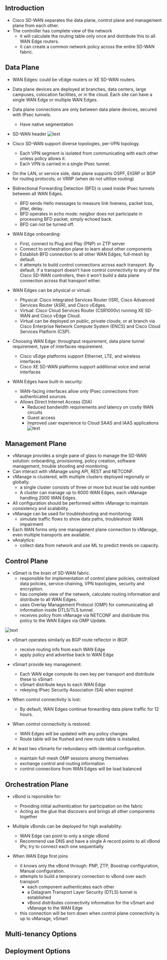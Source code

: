 ## Introduction
- Cisco SD-WAN separates the data plane, control plane and management plane from each other.
- The controller has complete view of the network
  - it will calculate the routing table only once and distribute this to all WAN Edge routers.
  - it can create a common network policy across the entire SD-WAN fabric.

## Data Plane
- WAN Edges: could be vEdge routers or XE SD-WAN routers.
- Data plane devices are deployed at branches, data centers, large campuses, colocation facilities, or in the cloud. Each site can have a single WAN Edge or multiple WAN Edges.
- Data plane connections are only between data plane devices, secured with IPsec tunnels.
  - Have native segmentation
- SD-WAN header
![text](images/figure-2.2.PNG)

- Cisco SD-WAN support diverse topologies, per-VPN topology.
  - Each VPN segment is isolated from communicating with each other unless policy allows it.
  - Each VPN is carried in a single IPsec tunnel.

- On the LAN, or service side, data plane supports OSPF, EIGRP or BGP for routing protocols; or VRRP (when do not ultilize routing)

- Bidirectional Forwarding Detection (BFD) is used inside IPsec tunnels between all WAN Edges.
  - BFD sends Hello messages to measure link liveness, packet loss, jitter, delay.
  - BFD operates in echo mode: neigbor does not participate in processing BFD packet, simply echoed back.
  - BFD can not be turned off.

- WAN Edge onboarding:
  - First, connect to Plug and Play (PNP) or ZTP server
  - Connect to orchestration plane to learn about other components
  - Establish BFD connection to all other WAN Edges; full-mesh by default.
  - it attempts to build control connections across each transport. By default, if a transport doesn’t have control connectivity to any of the Cisco SD-WAN controllers, then it won’t build a data plane connection across that transport either.

- WAN Edges can be physical or virtual:
  - Physical: Cisco Integrated Services Router (ISR), Cisco Advanced Services Router (ASR), and Cisco vEdges.
  - Virtual: Cisco Cloud Services Router (CSR1000v) running XE SD-WAN and Cisco vEdge Cloud.
  - Virtual can be deployed on public, private clouds; or at branch via Cisco Enterprise Network Compute System (ENCS) and Cisco Cloud Services Platform (CSP).

- Choosing WAN Edge: throughput requirement, data plane tunnel requirement, type of interfaces requirement.
  - Cisco vEdge platforms support Ethernet, LTE, and wireless interfaces
  - Cisco XE SD-WAN platforms support additional voice and serial interfaces

- WAN Edges have built-in security:
  - WAN-facing interfaces allow only IPsec connections from authenticated sources.
  - Allows Direct Internet Access (DIA)
    - Reduced bandwidth requirements and latency on costly WAN circuits
    - Guest access
    - Improved user experience to Cloud SAAS and IAAS applications
![text](images/figure-2.4.PNG)

## Management Plane

- vManage provides a single pane of glass to manage the SD-WAN solution: onboarding, provisioning, policy creation, software management, trouble shooting and monitoring.
- Can interact with vManage using API, REST and NETCONF.
- vManage is clustered, with multiple clusters deployed regionally or globally.
  - a single cluster consists of three or more but must be odd number
  - A cluster can manage up to 6000 WAN Edges, each vManage handling 2000 WAN Edges.
- All configuration should be performed within vManage to maintain consistency and scalability.
- vManage can be used for troubleshooting and monitoring:
  - simulate traffic flows to show data paths, troubleshoot WAN impairment
- Each WAN forms only one management plane connection to vManage, even multiple transports are available.
- vAnalytics:
  - collect data from network and use ML to predict trends on capacity.

## Control Plane

- vSmart is the brain of SD-WAN fabric.
  - responsible for implementation of control plane policies, centralized data policies, service chaining,
  VPN topologies, security and encryption.
  - has complete view of the network, calculate routing information and distribute to all WAN Edges.
  - uses Overlay Management Protocol (OMP) for communicating all information inside DTLS/TLS tunnel.
  -  receives policy from vManage via NETCONF and distribute this policy to the WAN Edges via OMP Update.

![text](images/figure-2.7.PNG)

- vSmart operates similarly as BGP route reflector in iBGP.
  - receive routing info from each WAN Edge
  - apply policy and advertise back to WAN Edge

- vSmart provide key management:
  - Each WAN edge compute its own key per transport and distribute these to vSmart
  - vSmart distribute keys to each WAN Edge
  - rekeying IPsec Security Association (SA) when expired

- When control connectivity is lost:
  - By default, WAN Edges continue forwarding data plane traffic for 12 hours.

- When control connectivity is restored:
  - WAN Edges will be updated with any policy changes
  - Route table will be flushed and new route table is installed.

- At least two vSmarts for redundancy with identical configuration.
  - maintain full-mesh OMP sessions among themselves
  - exchange control and routing information
  - control connections from WAN Edges will be load balanced

## Orchestration Plane

- vBond is reponsible for:
  - Providing initial authentication for participation on the fabric
  - Acting as the glue that discovers and brings all other components together

- Multiple vBonds can be deployed for high availability:
  - WAN Edge can point to only a single vBond
  - Recommend use DNS and have a single A record points to all vBond IPs; try to connect each one sequentially

- When WAN Edge first joins
  - it knows only the vBond through: PNP, ZTP, Boostrap configuration, Manual configuration.
  - attempts to build a temporary connection to vBond over each transport
    - each component authenticates each other
    - a Datagram Transport Layer Security (DTLS) tunnel is established
    - vBond distributes connectivity information for the vSmart and vManage to the WAN Edge
  - this connection will be torn down when control plane connectivity is up to vManage, vSmart

## Multi-tenancy Options


## Deployment Options